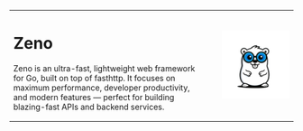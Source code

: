 <table>
<tr>
<td>
  <h1>Zeno</h1>
  <p>Zeno is an ultra-fast, lightweight web framework for Go, built on top of fasthttp. It focuses on maximum performance, developer productivity, and modern features — perfect for building blazing-fast APIs and backend services.</p>
</td>
<td width="150" align="right">
  <img src="assets/logo.png" alt="Zeno Logo" width="120"/>
</td>
</tr>
</table>

